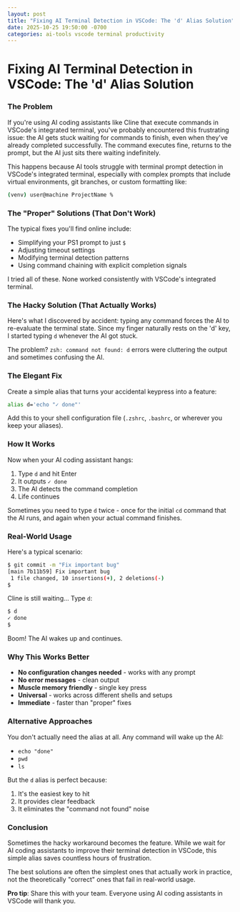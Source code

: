 ```yaml
---
layout: post
title: "Fixing AI Terminal Detection in VSCode: The 'd' Alias Solution"
date: 2025-10-25 19:50:00 -0700
categories: ai-tools vscode terminal productivity
---
```


# Fixing AI Terminal Detection in VSCode: The 'd' Alias Solution

### The Problem
If you're using AI coding assistants like Cline that execute commands in VSCode's integrated terminal, you've probably encountered this frustrating issue: the AI gets stuck waiting for commands to finish, even when they've already completed successfully. The command executes fine, returns to the prompt, but the AI just sits there waiting indefinitely.

This happens because AI tools struggle with terminal prompt detection in VSCode's integrated terminal, especially with complex prompts that include virtual environments, git branches, or custom formatting like:
```bash
(venv) user@machine ProjectName %
```

### The "Proper" Solutions (That Don't Work)
The typical fixes you'll find online include:
- Simplifying your PS1 prompt to just `$ `
- Adjusting timeout settings
- Modifying terminal detection patterns
- Using command chaining with explicit completion signals

I tried all of these. None worked consistently with VSCode's integrated terminal.

### The Hacky Solution (That Actually Works)
Here's what I discovered by accident: typing any command forces the AI to re-evaluate the terminal state. Since my finger naturally rests on the 'd' key, I started typing `d` whenever the AI got stuck.

The problem? `zsh: command not found: d` errors were cluttering the output and sometimes confusing the AI.

### The Elegant Fix
Create a simple alias that turns your accidental keypress into a feature:

```bash
alias d='echo "✓ done"'
```

Add this to your shell configuration file (`.zshrc`, `.bashrc`, or wherever you keep your aliases).

### How It Works
Now when your AI coding assistant hangs:
1. Type `d` and hit Enter
2. It outputs `✓ done` 
3. The AI detects the command completion
4. Life continues

Sometimes you need to type `d` twice - once for the initial `cd` command that the AI runs, and again when your actual command finishes.

### Real-World Usage
Here's a typical scenario:
```bash
$ git commit -m "Fix important bug"
[main 7b11b59] Fix important bug
 1 file changed, 10 insertions(+), 2 deletions(-)
$ 
```

Cline is still waiting... Type `d`:
```bash
$ d
✓ done
$ 
```

Boom! The AI wakes up and continues.

### Why This Works Better
- **No configuration changes needed** - works with any prompt
- **No error messages** - clean output
- **Muscle memory friendly** - single key press
- **Universal** - works across different shells and setups
- **Immediate** - faster than "proper" fixes

### Alternative Approaches
You don't actually need the alias at all. Any command will wake up the AI:
- `echo "done"`
- `pwd`
- `ls`

But the `d` alias is perfect because:
1. It's the easiest key to hit
2. It provides clear feedback
3. It eliminates the "command not found" noise

### Conclusion
Sometimes the hacky workaround becomes the feature. While we wait for AI coding assistants to improve their terminal detection in VSCode, this simple alias saves countless hours of frustration.

The best solutions are often the simplest ones that actually work in practice, not the theoretically "correct" ones that fail in real-world usage.

**Pro tip**: Share this with your team. Everyone using AI coding assistants in VSCode will thank you.
